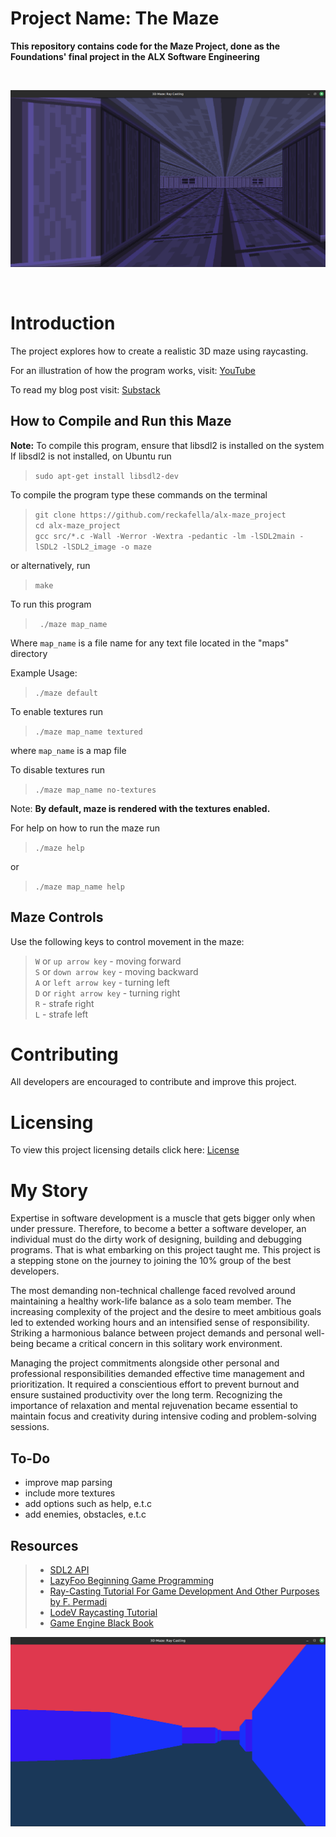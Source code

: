 # **Project Name: The Maze**

**__This repository contains code for the Maze Project, done as the Foundations' final project in the ALX Software Engineering__**

<br>

![Maze](./screenshots/screencast_1.png)

<br>

# **Introduction**
The project explores how to create a realistic 3D maze using raycasting.

For an illustration of how the program works, visit: [YouTube](https://www.youtube.com/watch?v=52Zd8OCippo&feature=youtu.be)

To read my blog post visit: [Substack](https://rohnanalytics.substack.com/p/alx-maze-project)


## **How to Compile and Run this Maze**
**Note:** To compile this program, ensure that libsdl2 is installed on the system <br>
If libsdl2 is not installed, on Ubuntu run

> ``` sudo apt-get install libsdl2-dev ```

To compile the program type these commands on the terminal

> ``` git clone https://github.com/reckafella/alx-maze_project ```<br>
> ``` cd alx-maze_project ```<br>
> ``` gcc src/*.c -Wall -Werror -Wextra -pedantic -lm -lSDL2main -lSDL2 -lSDL2_image -o maze ```<br>

or alternatively, run

> ``` make ```

To run this program <br>

> ``` ./maze map_name```

Where `map_name` is a file name for any text file located in the "maps" directory

Example Usage:

>```./maze default```

To enable textures run

> ```./maze map_name textured ```

where `map_name` is a map file

To disable textures run

> ``` ./maze map_name no-textures ```

Note: **By default, maze is rendered with the textures enabled.**

For help on how to run the maze run <br>
>```./maze help ```

or

> ```./maze map_name help ```

## **Maze Controls**
Use the following keys to control movement in the maze:<br>
> `W` or `up arrow key` - moving forward <br>
> `S` or `down arrow key` - moving backward <br>
> `A` or `left arrow key` - turning left <br>
> `D` or `right arrow key` - turning right <br>
> `R` - strafe right <br>
> `L` - strafe left <br>

# **Contributing**
All developers are encouraged to contribute and improve this project. <br>


# **Licensing**<br>
To view this project licensing details click here: [License](./LICENSE)

# **My Story**
Expertise in software development is a muscle that gets bigger only when under pressure. Therefore, to become a better a software developer, an individual must do the dirty work of designing, building and debugging programs. That is what embarking on this project taught me. This project is a stepping stone on the journey to joining the 10% group of the best developers.

The most demanding non-technical challenge faced revolved around maintaining a healthy work-life balance as a solo team member. The increasing complexity of the project and the desire to meet ambitious goals led to extended working hours and an intensified sense of responsibility. Striking a harmonious balance between project demands and personal well-being became a critical concern in this solitary work environment.

Managing the project commitments alongside other personal and professional responsibilities demanded effective time management and prioritization. It required a conscientious effort to prevent burnout and ensure sustained productivity over the long term. Recognizing the importance of relaxation and mental rejuvenation became essential to maintain focus and creativity during intensive coding and problem-solving sessions.

## To-Do
* improve map parsing
* include more textures
* add options such as help, e.t.c
* add enemies, obstacles, e.t.c

## Resources
> * [SDL2 API](https://wiki.libsdl.org/CategoryAPI) <br>
> * [LazyFoo Beginning Game Programming](http://lazyfoo.net/tutorials/SDL/index.php) <br>
> * [Ray-Casting Tutorial For Game Development And Other Purposes by F. Permadi](http://permadi.com/1996/05/ray-casting-tutorial-table-of-contents/) <br>
> * [LodeV Raycasting Tutorial](http://lodev.org/cgtutor/raycasting.html) <br>
> * [Game Engine Black Book](https://www.amazon.com/Game-Engine-Black-Book-Wolfenstein/dp/1539692876) <br>

![Maze](./screenshots/screencast_4.png)
